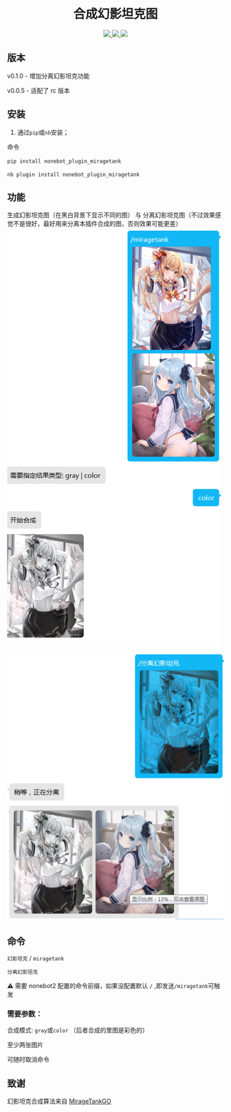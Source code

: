 <div align="center">

# 合成幻影坦克图

</div>

<p align="center">
  
  <a href="https://github.com/RafuiiChan/nonebot_plugin_miragetank/blob/main/LICENSE">
    <img src="https://img.shields.io/badge/license-GPL-informational">
  </a>
  
  <a href="https://github.com/nonebot/nonebot2">
    <img src="https://img.shields.io/badge/nonebot2-2.0.0rc1-green">
  </a>
  
  <a href="">
    <img src="https://img.shields.io/badge/release-v0.1.0-orange">
  </a>
  
</p>
</p>

## 版本

v0.1.0  - 增加分离幻影坦克功能

v0.0.5  - 适配了 rc 版本



## 安装

1. 通过`pip`或`nb`安装；

命令

`pip install nonebot_plugin_miragetank`

`nb plugin install nonebot_plugin_miragetank`

## 功能

生成幻影坦克图（在黑白背景下显示不同的图） 与 分离幻影坦克图（不过效果感觉不是很好，最好用来分离本插件合成的图，否则效果可能更差）
![image](./img/test1.png)

![image](./img/test2.png)


## 命令

`幻影坦克` / `miragetank`

`分离幻影坦克`

⚠ 需要 nonebot2 配置的命令前缀，如果没配置默认 `/` ,即发送`/miragetank`可触发

### 需要参数：
合成模式: `gray`或`color` （后者合成的里图是彩色的）

至少两张图片

可随时取消命令

## 致谢
幻影坦克合成算法来自 [MirageTankGO](https://github.com/Aloxaf/MirageTankGo)
